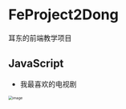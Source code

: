 # FeProject2Dong
耳东的前端教学项目

## JavaScript

- 我最喜欢的电视剧

<img src="https://cdn.jsdelivr.net/gh/Falasool/blog-pic-bed@main//blog202309090051528.webp" alt="image" style="zoom:50%;" />
